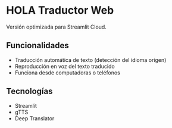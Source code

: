 # HOLA Traductor Web

Versión optimizada para Streamlit Cloud.

## Funcionalidades

- Traducción automática de texto (detección del idioma origen)
- Reproducción en voz del texto traducido
- Funciona desde computadoras o teléfonos

## Tecnologías

- Streamlit
- gTTS
- Deep Translator